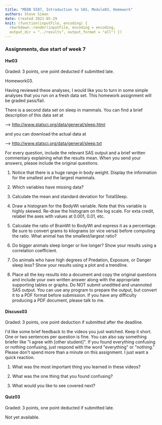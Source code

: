 ```yaml
---
title: "MEDB 5507, Introduction to SAS, Module03, Homework"
authors: Steve Simon
date: Created 2021-05-29
knit: (function(inputFile, encoding) {
  rmarkdown::render(inputFile, encoding = encoding,
  output_dir = "../results", output_format = "all") }) 
---
```


### Assignments, due start of week 7

#### Hw03

Graded: 3 points, one point deducted if submitted late.

Homework03.

Having reviewed these analyses, I would like
you to turn in some simple analyses that you
run on a fresh data set. This homework
assignment will be graded pass/fail.

There is a second data set on sleep in
mammals. You can find a brief description of
this data set at

--> http://www.statsci.org/data/general/sleep.html

and you can download the actual data at

--> http://www.statsci.org/data/general/sleep.txt

For every question, include the relevant SAS
output and a brief written commentary explaining
what the results mean. When you send your
answers, please include the original questions.

1. Notice that there is a huge range in body
weight. Display the information for the
smallest and the largest mammals.

2. Which variables have missing data?

3. Calculate the mean and standard deviation
for TotalSleep.

4. Draw a histogram for the BodyWt variable.
Note that this variable is highly skewed.
Re-draw the histogram on the log scale.
For exta credit, relabel the axes with values
at 0.001, 0.01, etc.

5. Calculate the ratio of BrainWt to BodyWt
and express it as a percentage. Be sure to
convert grams to kilograms (or vice versa)
before computing the ratio. What animal has
the smallest/largest ratio?

6. Do bigger animals sleep longer or live
longer? Show your results using a correlation
coefficient.

7. Do animals who have high degrees of
Predation, Exposure, or Danger sleep less?
Show your results using a plot and a trendline.

8. Place all the key results into a document
and copy the original questions and include
your own written answer along with the
appropriate supporting tables or graphs.
Do NOT submit uneditted and unannoted
SAS output. You can use any program to
prepare the output, but convert it to a PDF
format before submission. If you have any
difficulty producing a PDF document, please
talk to me.

#### Discuss03

Graded: 3 points, one point deduction if submitted after the deadline.

I'd like some brief feedback to the videos you just watched. Keep it short. One or two sentences per question is fine. You can also say something briefer like "I agree with [other student]". If you found everything confusing or nothing confusing, just respond with the word "everything" or "nothing." Please don't spend more than a minute on this assignment. I just want a quick reaction.

1. What was the most important thing you learned in these videos?

2. What was the one thing that you found confusing?

3. What would you like to see covered next?

#### Quiz03

Graded: 3 points, one point deducted if submitted late.

Not yet available.